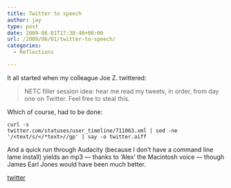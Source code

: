 ```yaml
---
title: Twitter to speech
author: jay
type: post
date: 2009-06-01T17:38:40+00:00
url: /2009/06/01/twitter-to-speech/
categories:
  - Reflections

---
```

It all started when my colleague Joe Z. twittered:

> NETC filler session idea: hear me read my tweets, in order, from day one on Twitter. Feel free to steal this.

Which of course, had to be done:

<code class="highlighter-rouge">curl -s twitter.com/statuses/user_timeline/711063.xml | sed -ne '/&lt;text/s/&lt;/*text&gt;//gp' | say -o twitter.aiff</code>

And a quick run through Audacity (because I don’t have a command line lame install) yields an mp3 — thanks to ‘Alex’ the Macintosh voice — though James Earl Jones would have been much better.

[twitter][1]

 [1]: https://cdn.rambleon.org/migrate/2009/06/twitter.mp3